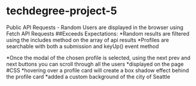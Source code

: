 # techdegree-project-5
Public API Requests - Random Users are displayed in the browser using Fetch API Requests
##Exceeds Expectations: 
*Random results are filtered using the includes method on the array of api results
*Profiles are searchable with both a submission and keyUp() event method 

*Once the modal of the chosen profile is selected, using the next prev and next buttons you can scroll through all the users
*displayed on the page
#CSS
*hovering over a profile card  will create a box shadow effect behind the profile card
*added a custom background of the city of Seattle